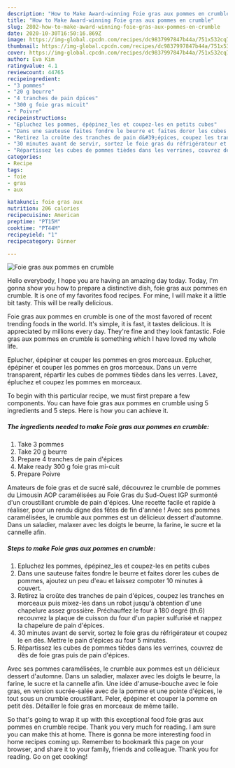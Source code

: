 ```yaml
---
description: "How to Make Award-winning Foie gras aux pommes en crumble"
title: "How to Make Award-winning Foie gras aux pommes en crumble"
slug: 2802-how-to-make-award-winning-foie-gras-aux-pommes-en-crumble
date: 2020-10-30T16:50:16.869Z
image: https://img-global.cpcdn.com/recipes/dc9837997847b44a/751x532cq70/foie-gras-aux-pommes-en-crumble-photo-principale-de-la-recette.jpg
thumbnail: https://img-global.cpcdn.com/recipes/dc9837997847b44a/751x532cq70/foie-gras-aux-pommes-en-crumble-photo-principale-de-la-recette.jpg
cover: https://img-global.cpcdn.com/recipes/dc9837997847b44a/751x532cq70/foie-gras-aux-pommes-en-crumble-photo-principale-de-la-recette.jpg
author: Eva Kim
ratingvalue: 4.1
reviewcount: 44765
recipeingredient:
- "3 pommes"
- "20 g beurre"
- "4 tranches de pain dpices"
- "300 g foie gras micuit"
- " Poivre"
recipeinstructions:
- "Epluchez les pommes, épépinez_les et coupez-les en petits cubes"
- "Dans une sauteuse faites fondre le beurre et faites dorer les cubes de pommes, ajoutez un peu d&#39;eau et laissez compoter 10 minutes à couvert."
- "Retirez la croûte des tranches de pain d&#39;épices, coupez les tranches en morceaux puis mixez-les dans un robot jusqu&#39;à obtention d&#39;une chapelure assez grossière. Préchauffez le four à 180 degré (th.6) recouvrez la plaque de cuisson du four d&#39;un papier sulfurisé et nappez la chapelure de pain d&#39;épices."
- "30 minutes avant de servir, sortez le foie gras du réfrigérateur et coupez le en dès. Mettre le pain d&#39;épices au four 5 minutes."
- "Répartissez les cubes de pommes tièdes dans les verrines, couvrez de dès de foie gras puis de pain d&#39;épices."
categories:
- Recipe
tags:
- foie
- gras
- aux

katakunci: foie gras aux 
nutrition: 206 calories
recipecuisine: American
preptime: "PT15M"
cooktime: "PT44M"
recipeyield: "1"
recipecategory: Dinner

---
```



![Foie gras aux pommes en crumble](https://img-global.cpcdn.com/recipes/dc9837997847b44a/751x532cq70/foie-gras-aux-pommes-en-crumble-photo-principale-de-la-recette.jpg)

Hello everybody, I hope you are having an amazing day today. Today, I'm gonna show you how to prepare a distinctive dish, foie gras aux pommes en crumble. It is one of my favorites food recipes. For mine, I will make it a little bit tasty. This will be really delicious.

Foie gras aux pommes en crumble is one of the most favored of recent trending foods in the world. It's simple, it is fast, it tastes delicious. It is appreciated by millions every day. They're fine and they look fantastic. Foie gras aux pommes en crumble is something which I have loved my whole life.

Eplucher, épépiner et couper les pommes en gros morceaux. Eplucher, épépiner et couper les pommes en gros morceaux. Dans un verre transparent, répartir les cubes de pommes tièdes dans les verres. Lavez, épluchez et coupez les pommes en morceaux.


To begin with this particular recipe, we must first prepare a few components. You can have foie gras aux pommes en crumble using 5 ingredients and 5 steps. Here is how you can achieve it.

<!--inarticleads1-->

##### The ingredients needed to make Foie gras aux pommes en crumble:

1. Take 3 pommes
1. Take 20 g beurre
1. Prepare 4 tranches de pain d&#39;épices
1. Make ready 300 g foie gras mi-cuit
1. Prepare  Poivre


Amateurs de foie gras et de sucré salé, découvrez le crumble de pommes du Limousin AOP caramélisées au Foie Gras du Sud-Ouest IGP surmonté d&#39;un croustillant crumble de pain d&#39;épices. Une recette facile et rapide à réaliser, pour un rendu digne des fêtes de fin d&#39;année ! Avec ses pommes caramélisées, le crumble aux pommes est un délicieux dessert d&#39;automne. Dans un saladier, malaxer avec les doigts le beurre, la farine, le sucre et la cannelle afin. 

<!--inarticleads2-->

##### Steps to make Foie gras aux pommes en crumble:

1. Epluchez les pommes, épépinez_les et coupez-les en petits cubes
1. Dans une sauteuse faites fondre le beurre et faites dorer les cubes de pommes, ajoutez un peu d&#39;eau et laissez compoter 10 minutes à couvert.
1. Retirez la croûte des tranches de pain d&#39;épices, coupez les tranches en morceaux puis mixez-les dans un robot jusqu&#39;à obtention d&#39;une chapelure assez grossière. Préchauffez le four à 180 degré (th.6) recouvrez la plaque de cuisson du four d&#39;un papier sulfurisé et nappez la chapelure de pain d&#39;épices.
1. 30 minutes avant de servir, sortez le foie gras du réfrigérateur et coupez le en dès. Mettre le pain d&#39;épices au four 5 minutes.
1. Répartissez les cubes de pommes tièdes dans les verrines, couvrez de dès de foie gras puis de pain d&#39;épices.


Avec ses pommes caramélisées, le crumble aux pommes est un délicieux dessert d&#39;automne. Dans un saladier, malaxer avec les doigts le beurre, la farine, le sucre et la cannelle afin. Une idée d&#39;amuse-bouche avec le foie gras, en version sucrée-salée avec de la pomme et une pointe d&#39;épices, le tout sous un crumble croustillant. Peler, épépiner et couper la pomme en petit dès. Détailler le foie gras en morceaux de même taille. 

So that's going to wrap it up with this exceptional food foie gras aux pommes en crumble recipe. Thank you very much for reading. I am sure you can make this at home. There is gonna be more interesting food in home recipes coming up. Remember to bookmark this page on your browser, and share it to your family, friends and colleague. Thank you for reading. Go on get cooking!
